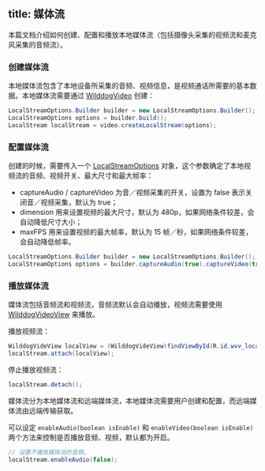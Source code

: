 title: 媒体流
---

本篇文档介绍如何创建、配置和播放本地媒体流（包括摄像头采集的视频流和麦克风采集的音频流）。


### 创建媒体流

本地媒体流包含了本地设备所采集的音频、视频信息，是视频通话所需要的基本数据。本地媒体流需要通过 [WilddogVideo](/conversation/Android/api/wilddog-video.html)  创建：

```java
LocalStreamOptions.Builder builder = new LocalStreamOptions.Builder();
LocalStreamOptions options = builder.build();
LocalStream localStream = video.createLocalStream(options);
```

### 配置媒体流

创建的时候，需要传入一个 [LocalStreamOptions](/conversation/Android/api/local-stream-options.html) 对象，这个参数确定了本地视频流的音频、视频开关、最大尺寸和最大帧率：
* captureAudio / captureVideo 为音／视频采集的开关，设置为 false 表示关闭音／视频采集，默认为 true；
* dimension 用来设置视频的最大尺寸，默认为 480p，如果网络条件较差，会自动降低尺寸大小；
* maxFPS 用来设置视频的最大帧率，默认为 15 帧／秒，如果网络条件较差，会自动降低帧率。

```java
LocalStreamOptions.Builder builder = new LocalStreamOptions.Builder();
LocalStreamOptions options = builder.captureAudio(true).captureVideo(true).dimension(LocalStreamOptions.Dimension.DIMENSION_720P).maxFps(30).build(); 
```

### 播放媒体流

媒体流包括音频流和视频流，音频流默认会自动播放，视频流需要使用 [WilddogVideoView](/conversation/Android/api/wilddog-video-view.html) 来播放。

播放视频流：

```java
WilddogVideView localView = (WilddogVideView)findViewById(R.id.wvv_local);
localStream.attach(localView);
```

停止播放视频流：

```java
localStream.detach();
```

媒体流分为本地媒体流和远端媒体流，本地媒体流需要用户创建和配置，而远端媒体流由远端传输获取。

可以设定 `enableAudio(boolean isEnable)` 和 `enableVideo(boolean isEnable)` 两个方法来控制是否播放音频、视频，默认都为开启。

```java
// 设置不播放媒体流的音频。
localStream.enableAudio(false);
```
